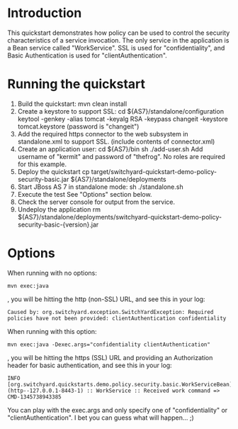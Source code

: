 Introduction
============
This quickstart demonstrates how policy can be used to control the security characteristics of a
service invocation.  The only service in the application is a Bean service called "WorkService".
SSL is used for "confidentiality", and Basic Authentication is used for "clientAuthentication".


Running the quickstart
======================

1. Build the quickstart:
    mvn clean install
2. Create a keystore to support SSL:
    cd ${AS7}/standalone/configuration
    keytool -genkey -alias tomcat -keyalg RSA -keypass changeit -keystore tomcat.keystore
    (password is "changeit")
3. Add the required https connector to the web subsystem in standalone.xml to support SSL. (include contents of connector.xml)
4. Create an application user:
    cd ${AS7}/bin
	sh ./add-user.sh
	Add username of "kermit" and password of "thefrog". No roles are required for this example.
6. Deploy the quickstart
    cp target/switchyard-quickstart-demo-policy-security-basic.jar ${AS7}/standalone/deployments
7. Start JBoss AS 7 in standalone mode:
    sh ./standalone.sh
7. Execute the test
    See "Options" section below.
8. Check the server console for output from the service.
9. Undeploy the application
    rm ${AS7}/standalone/deployments/switchyard-quickstart-demo-policy-security-basic-{version}.jar


Options
=======

When running with no options:

    mvn exec:java

, you will be hitting the http (non-SSL) URL, and see this in your log:

    Caused by: org.switchyard.exception.SwitchYardException: Required policies have not been provided: clientAuthentication confidentiality

When running with this option:

    mvn exec:java -Dexec.args="confidentiality clientAuthentication"

, you will be hitting the https (SSL) URL and providing an Authorization header for basic authentication, and see this in your log:

    INFO  [org.switchyard.quickstarts.demo.policy.security.basic.WorkServiceBean] (http--127.0.0.1-8443-1) :: WorkService :: Received work command => CMD-1345738943385

You can play with the exec.args and only specify one of "confidentiality" or "clientAuthentication". I bet you can guess what will happen... ;)

